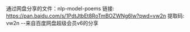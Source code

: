 通过网盘分享的文件：nlp-model-poems
链接: https://pan.baidu.com/s/1PdtJtbEt8RoTmBOZWNg6lw?pwd=vw2n 提取码: vw2n 
--来自百度网盘超级会员v6的分享